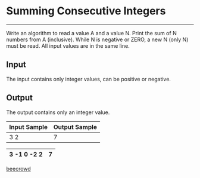 # Summing Consecutive Integers

---

Write an algorithm to read a value A and a value N. Print the sum of N numbers from A (inclusive). While N is negative or ZERO, a new N (only N) must be read. All input values are in the same line.

## Input

The input contains only integer values, ​​can be positive or negative.

## Output

The output contains only an integer value.

| Input Sample | Output Sample |
| ------------ | ------------- |
| 3 2          | 7             |

| 3 -1 0 -2 2 | 7   |
| ----------- | --- |

[beecrowd](https://www.beecrowd.com.br/judge/en/problems/view/1149)
